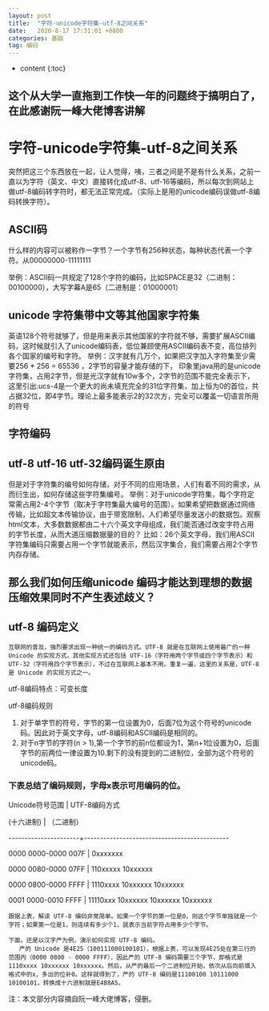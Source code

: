 ```yaml
---
layout: post
title:  "字符-unicode字符集-utf-8之间关系"
date:   2020-8-17 17:31:01 +0800
categories: 基础
tag: 编码
---
```


* content
{:toc}

## 这个从大学一直拖到工作快一年的问题终于搞明白了，在此感谢阮一峰大佬博客讲解

# 字符-unicode字符集-utf-8之间关系
突然把这三个东西放在一起，让人觉得，咦，三者之间是不是有什么关系，之前一直以为字符（英文、中文）直接转化成utf-8、utf-16等编码，所以每次到网站上做utf-8编码转字符时，都无法正常完成。（实际上是用的unicode编码误做utf-8编码转换字符）。

## ASCII码
什么样的内容可以被称作一字节？一个字节有256种状态，每种状态代表一个字符。从00000000-11111111

举例：ASCII码一共规定了128个字符的编码，比如SPACE是32（二进制：00100000），大写字幕A是65（二进制是：01000001）

## unicode 字符集带中文等其他国家字符集

英语128个符号就够了，但是用来表示其他国家的字符就不够，需要扩展ASCII编码，这时候就引入了unicode编码表，低位兼顾使用ASCII编码表不变，高位排列各个国家的编号和字符。
举例：汉字就有几万个，如果把汉字加入字符集至少需要256 * 256 = 65536 ，2字节的容量才能存储的下，
印象里java用的是unicode字符集，占用2字节，但是光汉字就有10w多个，2字节的范围不能完全表示下，
这里引出:ucs-4是一个更大的尚未填充完全的31位字符集，加上恒为0的首位，共占据32位，即4字节。理论上最多能表示2的32次方，完全可以覆盖一切语言所用的符号

## 字符编码
## utf-8 utf-16 utf-32编码诞生原由
但是对于字符集的编号如何存储，对于不同的应用场景，人们有着不同的需求，从而衍生出，如何存储这些字符集编号。
举例：对于unicode字符集，每个字符定常需占用2-4个字节（取决于字符集最大编号的范围）。如果希望把数据通过网络传输，比如超文本传输协议，由于带宽限制，人们希望尽量发送小的数据包。观察html文本，大多数数据都由二十六个英文字母组成，我们能否通过改变字符占用的字节长度，从而大道压缩数据量的目的？
比如：26个英文字母，我们用ASCII字符集编码只需要占用一个字节就能表示，然后汉字集合，我们需要占用2个字节内存存储。
## 那么我们如何压缩unicode 编码才能达到理想的数据压缩效果同时不产生表述歧义？

## utf-8 编码定义

    互联网的普及，强烈要求出现一种统一的编码方式。UTF-8 就是在互联网上使用最广的一种 Unicode 的实现方式。其他实现方式还包括 UTF-16（字符用两个字节或四个字节表示）和 UTF-32（字符用四个字节表示），不过在互联网上基本不用。重复一遍，这里的关系是，UTF-8 是 Unicode 的实现方式之一。

utf-8编码特点：可变长度

utf-8编码规则
1. 对于单字节的符号，字节的第一位设置为0，后面7位为这个符号的unicode码。因此对于英文字母，utf-8编码和ASCII编码是相同的。
2. 对于n字节的字符(n > 1),第一个字节的前n位都设为1，第n+1位设置为0，后面字节的前两位一律设置为10.剩下的没有提到的二进制位，全部为这个符号的unicode码。

### 下表总结了编码规则，字母x表示可用编码的位。

Unicode符号范围     |        UTF-8编码方式

(十六进制)        |              （二进制）

----------------------+---------------------------------------------

0000 0000-0000 007F | 0xxxxxxx

0000 0080-0000 07FF | 110xxxxx 10xxxxxx

0000 0800-0000 FFFF | 1110xxxx 10xxxxxx 10xxxxxx

0001 0000-0010 FFFF | 11110xxx 10xxxxxx 10xxxxxx 10xxxxxx

    跟据上表，解读 UTF-8 编码非常简单。如果一个字节的第一位是0，则这个字节单独就是一个字符；如果第一位是1，则连续有多少个1，就表示当前字符占用多少个字节。

    下面，还是以汉字严为例，演示如何实现 UTF-8 编码。
       严的 Unicode 是4E25（100111000100101），根据上表，可以发现4E25处在第三行的范围内（0000 0800 - 0000 FFFF），因此严的 UTF-8 编码需要三个字节，即格式是1110xxxx 10xxxxxx 10xxxxxx。然后，从严的最后一个二进制位开始，依次从后向前填入格式中的x，多出的位补0。这样就得到了，严的 UTF-8 编码是11100100 10111000 10100101，转换成十六进制就是E4B8A5。

注：本文部分内容摘自阮一峰大佬博客，侵删。
